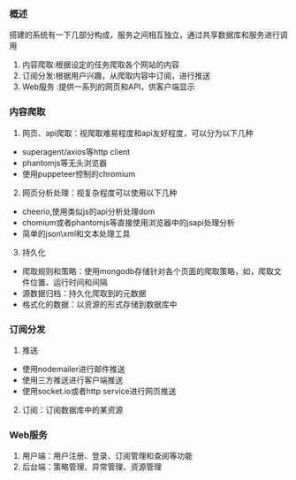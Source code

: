 ### 概述
搭建的系统有一下几部分构成，服务之间相互独立，通过共享数据库和服务进行调用
1. 内容爬取:根据设定的任务爬取各个网站的内容
2. 订阅分发:根据用户兴趣，从爬取内容中订阅，进行推送
3. Web服务 :提供一系列的网页和API，供客户端显示

### 内容爬取
1. 网页、api爬取：视爬取难易程度和api友好程度，可以分为以下几种
* superagent/axios等http client
* phantomjs等无头浏览器
* 使用puppeteer控制的chromium
2. 网页分析处理：视复杂程度可以使用以下几种
* cheerio,使用类似js的api分析处理dom
* chomium或者phantomjs等直接使用浏览器中的jsapi处理分析
* 简单的json\xml和文本处理工具

3. 持久化
* 爬取规则和策略：使用mongodb存储针对各个页面的爬取策略，如，爬取文件位置、运行时间和间隔
* 源数据归档：持久化爬取到的元数据
* 格式化的数据：以资源的形式存储到数据库中

### 订阅分发

1. 推送
* 使用nodemailer进行邮件推送
* 使用三方推送进行客户端推送
* 使用socket.io或者http service进行网页推送

2. 订阅：订阅数据库中的某资源

### Web服务

1. 用户端：用户注册、登录、订阅管理和查阅等功能
2. 后台端：策略管理、异常管理、资源管理